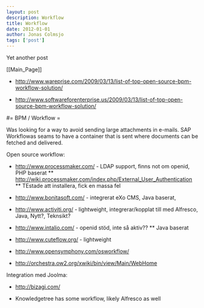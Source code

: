 ```yaml
---
layout: post
description: Workflow
title: Workflow
date: 2012-01-01
author: Jonas Colmsjo
tags: ['post']
---
```


Yet another post





[[Main_Page]]


* http://www.wareprise.com/2009/03/13/list-of-top-open-source-bpm-workflow-solution/

* http://www.softwareforenterprise.us/2009/03/13/list-of-top-open-source-bpm-workflow-solution/


#= BPM / Workflow =

Was looking for a way to avoid sending large attachments in e-mails. SAP Workflowas seams to have a container that is sent where documents can be fetched and delivered.


Open source workflow:
* http://www.processmaker.com/ - LDAP support, finns not om openid, PHP baserat
** http://wiki.processmaker.com/index.php/External_User_Authentication
** TEstade att installera, fick en massa fel
* http://www.bonitasoft.com/ - integrerat eXo CMS, Java baserat,
* http://www.activiti.org/ - lightweight, integrerar/kopplat till med Alfresco, Java, Nytt?, Teknsikt?
* http://www.intalio.com/ - openid stöd, inte så aktiv??
** Java baserat
* http://www.cuteflow.org/ - lightweight


* http://www.opensymphony.com/osworkflow/
* http://orchestra.ow2.org/xwiki/bin/view/Main/WebHome


Integration med Joolma:
* http://bizagi.com/



* Knowledgetree has some workflow, likely Alfresco as well
